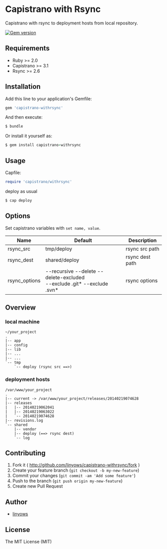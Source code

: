Capistrano with Rsync
=====================

Capistrano with rsync to deployment hosts from local repository.

[![Gem version](https://badge.fury.io/rb/capistrano-withrsync.png)][gem]

[capistrano]: https://github.com/capistrano/capistrano
[gem]: https://rubygems.org/gems/capistrano-withrsync

Requirements
------------

- Ruby >= 2.0
- Capistrano >= 3.1
- Rsync >= 2.6

Installation
------------

Add this line to your application's Gemfile:

```ruby
gem 'capistrano-withrsync'
```

And then execute:

```ruby
$ bundle
```

Or install it yourself as:

```ruby
$ gem install capistrano-withrsync
```

Usage
-----

Capfile:

```ruby
require 'capistrano/withrsync'
```

deploy as usual

```sh
$ cap deploy
```

Options
-------

Set capistrano variables with `set name, value`.

Name          | Default                                                                    | Description
    ------------- | --------                                                                   | ------------
rsync_src     | tmp/deploy                                                                 | rsync src path
rsync_dest    | shared/deploy                                                              | rsync dest path
rsync_options | --recursive --delete --delete-excluded <br>--exclude .git* --exclude .svn* | rsync options

Overview
--------

### local machine

```log
~/your_project
.
|-- app
|-- config
|-- lib
|-- ...
|-- ...
`-- tmp
    `-- deploy (rsync src ==>)
```

### deployment hosts

```log
/var/www/your_project
.
|-- current -> /var/www/your_project/releases/20140219074628
|-- releases
|   |-- 20140219062041
|   |-- 20140219063022
|   `-- 20140219074628
|-- revisions.log
`-- shared
    |-- vendor
    |-- deploy (==> rsync dest)
    `-- log
```

Contributing
------------

1. Fork it ( http://github.com/linyows/capistrano-withrsync/fork )
2. Create your feature branch (`git checkout -b my-new-feature`)
3. Commit your changes (`git commit -am 'Add some feature'`)
4. Push to the branch (`git push origin my-new-feature`)
5. Create new Pull Request


Author
------

- [linyows][linyows]

[linyows]: https://github.com/linyows

License
-------

The MIT License (MIT)
